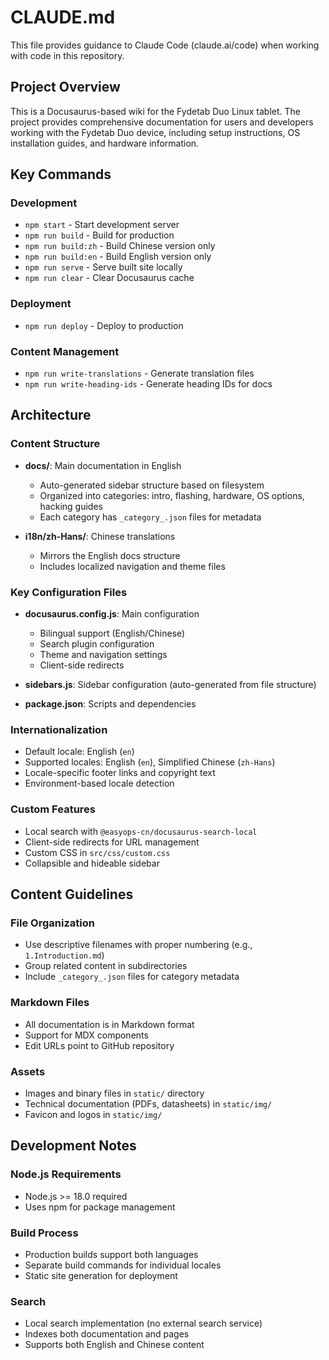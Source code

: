 # CLAUDE.md

This file provides guidance to Claude Code (claude.ai/code) when working with code in this repository.

## Project Overview

This is a Docusaurus-based wiki for the Fydetab Duo Linux tablet. The project provides comprehensive documentation for users and developers working with the Fydetab Duo device, including setup instructions, OS installation guides, and hardware information.

## Key Commands

### Development
- `npm start` - Start development server
- `npm run build` - Build for production
- `npm run build:zh` - Build Chinese version only
- `npm run build:en` - Build English version only
- `npm run serve` - Serve built site locally
- `npm run clear` - Clear Docusaurus cache

### Deployment
- `npm run deploy` - Deploy to production

### Content Management
- `npm run write-translations` - Generate translation files
- `npm run write-heading-ids` - Generate heading IDs for docs

## Architecture

### Content Structure
- **docs/**: Main documentation in English
  - Auto-generated sidebar structure based on filesystem
  - Organized into categories: intro, flashing, hardware, OS options, hacking guides
  - Each category has `_category_.json` files for metadata

- **i18n/zh-Hans/**: Chinese translations
  - Mirrors the English docs structure
  - Includes localized navigation and theme files

### Key Configuration Files
- **docusaurus.config.js**: Main configuration
  - Bilingual support (English/Chinese)
  - Search plugin configuration
  - Theme and navigation settings
  - Client-side redirects

- **sidebars.js**: Sidebar configuration (auto-generated from file structure)
- **package.json**: Scripts and dependencies

### Internationalization
- Default locale: English (`en`)
- Supported locales: English (`en`), Simplified Chinese (`zh-Hans`)
- Locale-specific footer links and copyright text
- Environment-based locale detection

### Custom Features
- Local search with `@easyops-cn/docusaurus-search-local`
- Client-side redirects for URL management
- Custom CSS in `src/css/custom.css`
- Collapsible and hideable sidebar

## Content Guidelines

### File Organization
- Use descriptive filenames with proper numbering (e.g., `1.Introduction.md`)
- Group related content in subdirectories
- Include `_category_.json` files for category metadata

### Markdown Files
- All documentation is in Markdown format
- Support for MDX components
- Edit URLs point to GitHub repository

### Assets
- Images and binary files in `static/` directory
- Technical documentation (PDFs, datasheets) in `static/img/`
- Favicon and logos in `static/img/`

## Development Notes

### Node.js Requirements
- Node.js >= 18.0 required
- Uses npm for package management

### Build Process
- Production builds support both languages
- Separate build commands for individual locales
- Static site generation for deployment

### Search
- Local search implementation (no external search service)
- Indexes both documentation and pages
- Supports both English and Chinese content